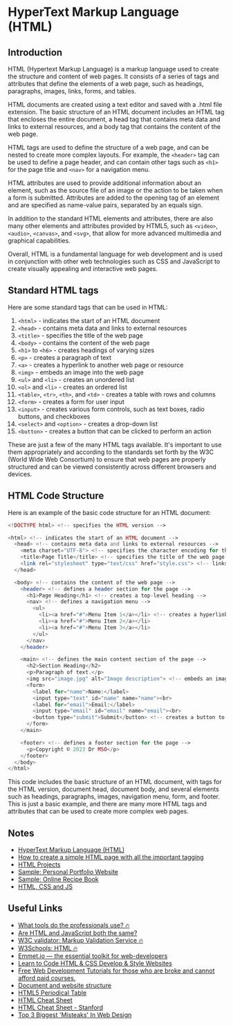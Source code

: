 # HyperText Markup Language (HTML)
## Introduction
HTML (Hypertext Markup Language) is a markup language used to create the structure and content of web pages. It consists of a series of tags and attributes that define the elements of a web page, such as headings, paragraphs, images, links, forms, and tables.

HTML documents are created using a text editor and saved with a .html file extension. The basic structure of an HTML document includes an HTML tag that encloses the entire document, a head tag that contains meta data and links to external resources, and a body tag that contains the content of the web page.

HTML tags are used to define the structure of a web page, and can be nested to create more complex layouts. For example, the `<header>` tag can be used to define a page header, and can contain other tags such as `<h1>` for the page title and `<nav>` for a navigation menu.

HTML attributes are used to provide additional information about an element, such as the source file of an image or the action to be taken when a form is submitted. Attributes are added to the opening tag of an element and are specified as name-value pairs, separated by an equals sign.

In addition to the standard HTML elements and attributes, there are also many other elements and attributes provided by HTML5, such as `<video>`, `<audio>`, `<canvas>`, and `<svg>`, that allow for more advanced multimedia and graphical capabilities.

Overall, HTML is a fundamental language for web development and is used in conjunction with other web technologies such as CSS and JavaScript to create visually appealing and interactive web pages.

## Standard HTML tags
Here are some standard tags that can be used in HTML:

1. `<html>` - indicates the start of an HTML document
2. `<head>` - contains meta data and links to external resources
3. `<title>` - specifies the title of the web page
4. `<body>` - contains the content of the web page
5. `<h1>` to `<h6>` - creates headings of varying sizes
6. `<p>` - creates a paragraph of text
7. `<a>` - creates a hyperlink to another web page or resource
8. `<img>` - embeds an image into the web page
9. `<ul>` and `<li>` - creates an unordered list
10. `<ol>` and `<li>` - creates an ordered list
11. `<table>`, `<tr>`, `<th>`, and `<td>` - creates a table with rows and columns
12. `<form>` - creates a form for user input
13. `<input>` - creates various form controls, such as text boxes, radio buttons, and checkboxes
14. `<select>` and `<option>` - creates a drop-down list
25. `<button>` - creates a button that can be clicked to perform an action

These are just a few of the many HTML tags available. It's important to use them appropriately and according to the standards set forth by the W3C (World Wide Web Consortium) to ensure that web pages are properly structured and can be viewed consistently across different browsers and devices.

## HTML Code Structure
Here is an example of the basic code structure for an HTML document:


```php
<!DOCTYPE html> <!-- specifies the HTML version -->

<html> <!-- indicates the start of an HTML document -->
  <head> <!-- contains meta data and links to external resources -->
    <meta charset="UTF-8"> <!-- specifies the character encoding for the document -->
    <title>Page Title</title> <!-- specifies the title of the web page -->
    <link rel="stylesheet" type="text/css" href="style.css"> <!-- links to an external stylesheet for CSS -->
  </head>

  <body> <!-- contains the content of the web page -->
    <header> <!-- defines a header section for the page -->
      <h1>Page Heading</h1> <!-- creates a top-level heading -->
      <nav> <!-- defines a navigation menu -->
        <ul>
          <li><a href="#">Menu Item 1</a></li> <!-- creates a hyperlink for a menu item -->
          <li><a href="#">Menu Item 2</a></li>
          <li><a href="#">Menu Item 3</a></li>
        </ul>
      </nav>
    </header>

    <main> <!-- defines the main content section of the page -->
      <h2>Section Heading</h2>
      <p>Paragraph of text.</p>
      <img src="image.jpg" alt="Image description"> <!-- embeds an image into the web page -->
      <form>
        <label for="name">Name:</label>
        <input type="text" id="name" name="name"><br>
        <label for="email">Email:</label>
        <input type="email" id="email" name="email"><br>
        <button type="submit">Submit</button> <!-- creates a button to submit the form -->
      </form>
    </main>

    <footer> <!-- defines a footer section for the page -->
      <p>Copyright © 2023 Dr MSO</p>
    </footer>
  </body>
</html>
```

This code includes the basic structure of an HTML document, with tags for the HTML version, document head, document body, and several elements such as headings, paragraphs, images, navigation menu, form, and footer. This is just a basic example, and there are many more HTML tags and attributes that can be used to create more complex web pages.

## Notes
- [HyperText Markup Language (HTML)](html.md)
- [How to create a simple HTML page with all the important tagging](html-example.md)
- [HTML Projects](html-project.md)
- [Sample: Personal Portfolio Website](html-portfolio.md)
- [Sample: Online Recipe Book](html-recipe.md)
- [HTML, CSS and JS](html-css-js.md)

## Useful Links
- [What tools do the professionals use? 🔥](https://developer.mozilla.org/en-US/docs/Learn/Getting_started_with_the_web/Installing_basic_software#what_tools_do_the_professionals_use)
- [Are HTML and JavaScript both the same?](https://www.quora.com/Are-HTML-and-JavaScript-both-the-same)
- [W3C validator: Markup Validation Service 🔥](https://validator.w3.org/)
- [W3Schools: HTML 🔥](https://www.w3schools.com/html/default.asp)
- [Emmet.io — the essential toolkit for web-developers](https://emmet.io/)
- [Learn to Code HTML & CSS Develop & Style Websites](https://learn.shayhowe.com/html-css/)
- [Free Web Development Tutorials for those who are broke and cannot afford paid courses.](https://www.reddit.com/r/learnjavascript/comments/8sulvf/free_web_development_tutorials_for_those_who_are/)
- [Document and website structure](https://developer.mozilla.org/en-US/docs/Learn/HTML/Introduction_to_HTML/Document_and_website_structure)
- [HTML5 Periodical Table](https://websitesetup.org/html5-periodical-table/)
- [HTML Cheat Sheet](https://htmlcheatsheet.com/)
- [HTML Cheat Sheet - Stanford](https://web.stanford.edu/group/csp/cs21/htmlcheatsheet.pdf)
- [Top 3 Biggest 'Misteaks' In Web Design](./materials/top3misteaks.ppt)
